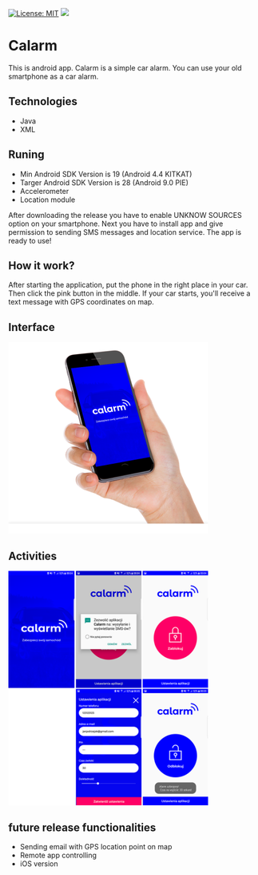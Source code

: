 [![License: MIT](https://img.shields.io/badge/License-MIT-yellow.svg)](https://opensource.org/licenses/MIT)
[![](https://badgen.net/github/release/janjedrzejak/Calarm)](https://github.com/janjedrzejak/Calarm/releases)

# Calarm
This is android app. Calarm is a simple car alarm. You can use your old smartphone as a car alarm.
## Technologies
* Java
* XML
## Runing
* Min Android SDK Version is 19 (Android 4.4 KITKAT)
* Targer Android SDK Version is 28 (Android 9.0 PIE)
* Accelerometer
* Location module

After downloading the release you have to enable UNKNOW SOURCES option on your smartphone. Next you have to install app and give permission to sending SMS messages and location service. The app is ready to use!
## How it work?
After starting the application, put the phone in the right place in your car. Then click the pink button in the middle. If your car starts, you'll receive a text message with GPS coordinates on map.
## Interface
<img width="400" src="https://github.com/janjedrzejak/Calarm/blob/demo/demo/0.png" ></img>
## Activities
<img width="400" src="https://github.com/janjedrzejak/Calarm/blob/demo/demo/1a.png" ></img>
## future release functionalities
* Sending email with GPS location point on map
* Remote app controlling 
* iOS version
